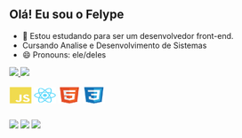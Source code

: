 ## Olá! Eu sou o Felype


- 🔭 Estou estudando para ser um desenvolvedor front-end.
- Cursando Analise e Desenvolvimento de Sistemas
- 😄 Pronouns: ele/deles

<div>
  <a href="https://github.com/Felype-cybher">
    <img height="180em" src="https://github-readme-stats.vercel.app/api?username=Felype-cybher&show_icons=true&theme=Night&Owl_all_commits=true&count_private=true"/>
    <img height="180em" src="https://github-readme-stats.vercel.app/api/top-langs/?username=Felype-cybher&layout=compact&langs_count=16&theme=Night&Owl"/>
  </a>
</div>

<div style="display: inline_block"><br>
  <img align="center" alt="Felype-Js" height="30" width="40" src="https://raw.githubusercontent.com/devicons/devicon/master/icons/javascript/javascript-plain.svg">
  <img align="center" alt="Felype-React" height="30" width="40" src="https://raw.githubusercontent.com/devicons/devicon/master/icons/react/react-original.svg">
  <img align="center" alt="Felype-HTML" height="30" width="40" src="https://raw.githubusercontent.com/devicons/devicon/master/icons/html5/html5-original.svg">
  <img align="center" alt="Felype-CSS" height="30" width="40" src="https://raw.githubusercontent.com/devicons/devicon/master/icons/css3/css3-original.svg">
          
</div>
  
 ##
 
<div> 
  <a href="https://www.instagram.com/_felypezzz/" target="_blank"><img src="https://img.shields.io/badge/-Instagram-%23E4405F?style=for-the-badge&logo=instagram&logoColor=white" target="_blank"></a>
  <a href = "mailto: felypemaxsantossilva0@gmail.com"><img src="https://img.shields.io/badge/-Gmail-%23333?style=for-the-badge&logo=gmail&logoColor=white" target="_blank"></a>
  <a href="https://www.linkedin.com/in/felype-silva-271113340/" target="_blank"><img src="https://img.shields.io/badge/-LinkedIn-%230077B5?style=for-the-badge&logo=linkedin&logoColor=white" target="_blank"></a> 
  
</div>
<!--
**Felype-cybher/Felype-cybher** is a ✨ _special_ ✨ repository because its `README.md` (this file) appears on your GitHub profile.

Here are some ideas to get you started:

- 🔭 I’m currently working on ...
- 🌱 I’m currently learning ...
- 👯 I’m looking to collaborate on ...
- 🤔 I’m looking for help with ...
- 💬 Ask me about ...
- 📫 How to reach me: ...
- 😄 Pronouns: ...
- ⚡ Fun fact: ...
-->
